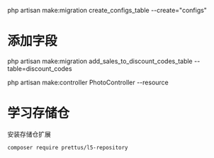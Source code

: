 
php artisan make:migration create_configs_table --create="configs"


# 添加字段
php artisan make:migration add_sales_to_discount_codes_table --table=discount_codes

php artisan make:controller PhotoController --resource


# 学习存储仓
安装存储仓扩展
``` shell
composer require prettus/l5-repository
```




